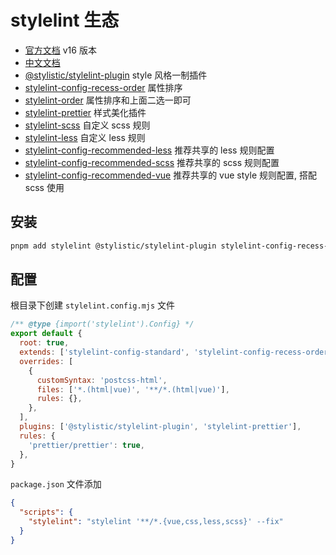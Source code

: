 # stylelint 生态

- [官方文档](https://stylelint.io/) v16 版本
- [中文文档](https://stylelint.nodejs.cn/)
- [@stylistic/stylelint-plugin](https://www.npmjs.com/package/@stylistic/stylelint-plugin) style 风格一制插件
- [stylelint-config-recess-order](https://www.npmjs.com/package/stylelint-config-recess-order) 属性排序
- [stylelint-order](https://www.npmjs.com/package/stylelint-order) 属性排序和上面二选一即可
- [stylelint-prettier](https://github.com/prettier/stylelint-prettier) 样式美化插件
- [stylelint-scss](https://www.npmjs.com/package/stylelint-scss) 自定义 scss 规则
- [stylelint-less](https://www.npmjs.com/package/stylelint-less) 自定义 less 规则
- [stylelint-config-recommended-less](https://www.npmjs.com/package/stylelint-config-recommended-less) 推荐共享的 less 规则配置
- [stylelint-config-recommended-scss](https://www.npmjs.com/package/stylelint-config-recommended-scss) 推荐共享的 scss 规则配置
- [stylelint-config-recommended-vue](https://www.npmjs.com/package/stylelint-config-recommended-vue) 推荐共享的 vue style 规则配置, 搭配 scss 使用

## 安装

``` bash
pnpm add stylelint @stylistic/stylelint-plugin stylelint-config-recess-order stylelint-config-recommended-less stylelint-prettier less -D
```

## 配置

根目录下创建 `stylelint.config.mjs` 文件

```js
/** @type {import('stylelint').Config} */
export default {
  root: true,
  extends: ['stylelint-config-standard', 'stylelint-config-recess-order', 'stylelint-config-recommended-less'],
  overrides: [
    {
      customSyntax: 'postcss-html',
      files: ['*.(html|vue)', '**/*.(html|vue)'],
      rules: {},
    },
  ],
  plugins: ['@stylistic/stylelint-plugin', 'stylelint-prettier'],
  rules: {
    'prettier/prettier': true,
  },
}
```

`package.json` 文件添加

```json
{
  "scripts": {
    "stylelint": "stylelint '**/*.{vue,css,less,scss}' --fix"
  }
}
```
